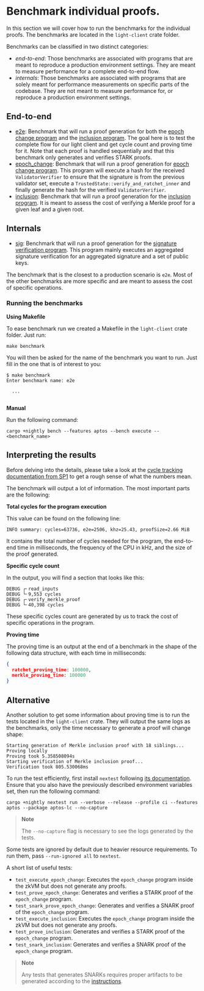 # Benchmark individual proofs.

In this section we will cover how to run the benchmarks for the individual proofs. The benchmarks are located in
the `light-client` crate folder.

Benchmarks can be classified in two distinct categories:

- _end-to-end_: Those benchmarks are associated with programs that are meant to reproduce
  a production environment settings. They are meant to measure performance for a complete
  end-to-end flow.
- _internals_: Those benchmarks are associated with programs that are solely meant for
  performance measurements on specific parts of the codebase. They are
  not meant to measure performance for, or reproduce a production environment settings.

## End-to-end

- [e2e](https://github.com/lurk-lab/zk-light-clients/blob/dev/aptos/light-client/benches/e2e.rs): Benchmark that will
  run a proof generation for both
  the [epoch change program](https://github.com/lurk-lab/zk-light-clients/blob/dev/aptos/programs/epoch-change/src/main.rs)
  and
  the [inclusion program](https://github.com/lurk-lab/zk-light-clients/blob/dev/aptos/programs/inclusion/src/main.rs).
  The goal here is to test the complete flow for our light client and get cycle count and proving time for it. Note that
  each proof is handled sequentially and that this benchmark only generates and verifies STARK proofs.
- [epoch_change](https://github.com/lurk-lab/zk-light-clients/blob/dev/aptos/light-client/benches/epoch_change.rs):
  Benchmark that will run a proof generation
  for [epoch change program](https://github.com/lurk-lab/zk-light-clients/blob/dev/aptos/programs/epoch-change/src/main.rs).
  This program will execute a hash for the received `ValidatorVerifier` to ensure that the signature is from the
  previous validator set, execute a `TrustedState::verify_and_ratchet_inner` and finally generate the hash for the
  verified `ValidatorVerifier`.
- [inclusion](https://github.com/lurk-lab/zk-light-clients/blob/dev/aptos/light-client/benches/inclusion.rs):
  Benchmark that will run a proof generation for
  the [inclusion program](https://github.com/lurk-lab/zk-light-clients/blob/dev/aptos/programs/inclusion/src/main.rs).
  It is meant to assess the cost of verifying a Merkle proof for a given leaf and a given root.

## Internals

- [sig](https://github.com/lurk-lab/zk-light-clients/blob/dev/aptos/light-client/benches/sig.rs): Benchmark that will
  run a proof generation for
  the [signature verification program](https://github.com/lurk-lab/zk-light-clients/blob/dev/aptos/programs/benchmarks/signature-verification/src/main.rs).
  This program mainly executes an aggregated signature verification for an aggregated signature and a set of public
  keys.

The benchmark that is the closest to a production scenario is `e2e`. Most of
the other benchmarks are more specific and are meant to assess the cost
of specific operations.

### Running the benchmarks

**Using Makefile**

To ease benchmark run we created a Makefile in the `light-client` crate folder.
Just run:

```shell
make benchmark
```

You will then be asked for the name of the benchmark you want to run. Just
fill in the one that is of interest to you:

```shell
$ make benchmark
Enter benchmark name: e2e

  ...
  
```

**Manual**

Run the following command:

```shell
cargo +nightly bench --features aptos --bench execute -- <benchmark_name>
```

## Interpreting the results

Before delving into the details, please take a look at the [cycle tracking documentation
from SP1](https://succinctlabs.github.io/sp1/writing-programs/cycle-tracking.html) to get a rough sense of what the
numbers mean.

The benchmark will output a lot of information. The most important parts are the
following:

**Total cycles for the program execution**

This value can be found on the following line:

```shell
INFO summary: cycles=63736, e2e=2506, khz=25.43, proofSize=2.66 MiB
```

It contains the total number of cycles needed for the program, the end-to-end time in milliseconds, the frequency of the
CPU in kHz, and the size of the proof generated.

**Specific cycle count**

In the output, you will find a section that looks like this:

```shell
DEBUG ┌╴read_inputs    
DEBUG └╴9,553 cycles    
DEBUG ┌╴verify_merkle_proof    
DEBUG └╴40,398 cycles    
```

These specific cycles count are generated by us to track the cost of specific operations in the program.

**Proving time**

The proving time is an output at the end of a benchmark in the shape of the following data structure, with each time in
milliseconds:

```json
{
  ratchet_proving_time: 100000,
  merkle_proving_time: 100000
}
```

## Alternative

Another solution to get some information about proving time is to run the tests located in the `light-client`
crate. They will output the same logs as the benchmarks, only the time necessary
to generate a proof will change shape:

```shell
Starting generation of Merkle inclusion proof with 18 siblings...
Proving locally
Proving took 5.358508094s
Starting verification of Merkle inclusion proof...
Verification took 805.530068ms
```

To run the test efficiently, first install `nextest` following [its documentation](https://nexte.st/book/installation).
Ensure that you also have the previously described environment variables set, then run the following command:

```shell
cargo +nightly nextest run --verbose --release --profile ci --features aptos --package aptos-lc --no-capture
```

> **Note**
>
> The `--no-capture` flag is necessary to see the logs generated by the tests.

Some tests are ignored by default due to heavier resource requirements. To run them, pass `--run-ignored all` to `nextest`.

A short list of useful tests:

- `test_execute_epoch_change`: Executes the `epoch_change` program inside the zkVM but does not generate any proofs.
- `test_prove_epoch_change`: Generates and verifies a STARK proof of the `epoch_change` program.
- `test_snark_prove_epoch_change`: Generates and verifies a SNARK proof of the `epoch_change` program.
- `test_execute_inclusion`: Executes the `epoch_change` program inside the zkVM but does not generate any proofs.
- `test_prove_inclusion`: Generates and verifies a STARK proof of the `epoch_change` program.
- `test_snark_inclusion`: Generates and verifies a SNARK proof of the `epoch_change` program.

> **Note**
>
> Any tests that generates SNARKs requires proper artifacts to be generated according to the [instructions](./configuration.md).

